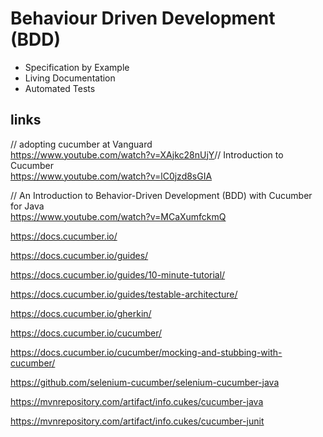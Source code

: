 # Behaviour Driven Development (BDD)

* Specification by Example
* Living Documentation
* Automated Tests


## links

// adopting cucumber at Vanguard  
https://www.youtube.com/watch?v=XAjkc28nUjY
​
// Introduction to Cucumber  
https://www.youtube.com/watch?v=lC0jzd8sGIA

// An Introduction to Behavior-Driven Development (BDD) with Cucumber for Java  
https://www.youtube.com/watch?v=MCaXumfckmQ

https://docs.cucumber.io/

https://docs.cucumber.io/guides/

https://docs.cucumber.io/guides/10-minute-tutorial/

https://docs.cucumber.io/guides/testable-architecture/

https://docs.cucumber.io/gherkin/

https://docs.cucumber.io/cucumber/​

https://docs.cucumber.io/cucumber/mocking-and-stubbing-with-cucumber/

https://github.com/selenium-cucumber/selenium-cucumber-java

https://mvnrepository.com/artifact/info.cukes/cucumber-java

https://mvnrepository.com/artifact/info.cukes/cucumber-junit​
